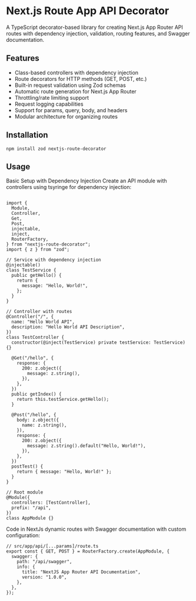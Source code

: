 # Next.js Route App API Decorator

A TypeScript decorator-based library for creating Next.js App Router API routes with dependency injection, validation, routing features, and Swagger documentation.

## Features

- Class-based controllers with dependency injection
- Route decorators for HTTP methods (GET, POST, etc.)
- Built-in request validation using Zod schemas
- Automatic route generation for Next.js App Router
- Throttling/rate limiting support
- Request logging capabilities
- Support for params, query, body, and headers
- Modular architecture for organizing routes

## Installation

```
npm install zod nextjs-route-decorator
```

## Usage

Basic Setup with Dependency Injection
Create an API module with controllers using tsyringe for dependency injection:

```

import {
  Module,
  Controller,
  Get,
  Post,
  injectable,
  inject,
  RouterFactory,
} from "nextjs-route-decorator";
import { z } from "zod";

// Service with dependency injection
@injectable()
class TestService {
  public getHello() {
    return {
      message: "Hello, World!",
    };
  }
}

// Controller with routes
@Controller("/", {
  name: "Hello World API",
  description: "Hello World API Description",
})
class TestController {
  constructor(@inject(TestService) private testService: TestService) {}

  @Get("/hello", {
    response: {
      200: z.object({
        message: z.string(),
      }),
    },
  })
  public getIndex() {
    return this.testService.getHello();
  }

  @Post("/hello", {
    body: z.object({
      name: z.string(),
    }),
    response: {
      200: z.object({
        message: z.string().default("Hello, World!"),
      }),
    },
  })
  postTest() {
    return { message: "Hello, World!" };
  }
}

// Root module
@Module({
  controllers: [TestController],
  prefix: "/api",
})
class AppModule {}

```

Code in NextJs dynamic routes with Swagger documentation with custom configuration:

```
// src/app/api/[...params]/route.ts
export const { GET, POST } = RouterFactory.create(AppModule, {
  swagger: {
    path: "/api/swagger",
    info: {
      title: "NextJS App Router API Documentation",
      version: "1.0.0",
    },
  },
});

```
